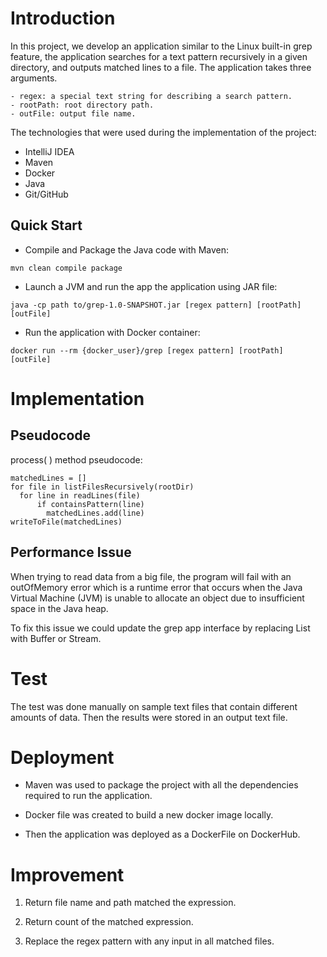 
# Introduction
In this project, we develop an application similar to the Linux 
built-in grep feature, the application searches for a text pattern 
recursively in a given directory, and outputs matched lines to a file. 
The application takes three arguments.
```
- regex: a special text string for describing a search pattern.
- rootPath: root directory path.
- outFile: output file name.
```
The technologies that were used during the implementation of the project:
- IntelliJ IDEA
- Maven
- Docker
- Java
- Git/GitHub


## Quick Start
- Compile and Package the Java code with Maven:
```
mvn clean compile package
```
- Launch a JVM and run the app the application using JAR file:
```
java -cp path to/grep-1.0-SNAPSHOT.jar [regex pattern] [rootPath] [outFile]
```
- Run the application with Docker container:
```
docker run --rm {docker_user}/grep [regex pattern] [rootPath] [outFile]
```

# Implementation
## Pseudocode  
process( ) method pseudocode:
```
matchedLines = []
for file in listFilesRecursively(rootDir)
  for line in readLines(file)
      if containsPattern(line)
        matchedLines.add(line)
writeToFile(matchedLines)
```
## Performance Issue
When trying to read data from a big file, 
the program will fail with an outOfMemory error
which is a runtime error that occurs when the 
Java Virtual Machine (JVM) is unable to allocate an object due to 
insufficient space in the Java heap.

To fix this issue we could update the grep app interface by replacing List with Buffer or Stream.

# Test
The test was done manually on sample text files that contain 
different amounts of data. Then the results were stored in an output text file.

# Deployment
- Maven was used to package the project with all the dependencies required to 
run the application.


- Docker file was created to build a new docker image locally.


- Then the application was deployed as a DockerFile on DockerHub.

# Improvement
1. Return file name and path matched the expression.


2. Return count of the matched expression.


3. Replace the regex pattern with any input in all matched files.

